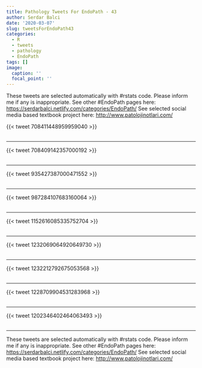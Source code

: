 ```yaml
---
title: Pathology Tweets For EndoPath - 43
author: Serdar Balci
date: '2020-03-07'
slug: tweetsForEndoPath43
categories:
  - R
  - tweets
  - pathology
  - EndoPath
tags: []
image:
  caption: ''
  focal_point: ''
---
```



These tweets are selected automatically with #rstats code. Please inform me if any is inappropriate.
See other #EndoPath pages here: https://serdarbalci.netlify.com/categories/EndoPath/ 
See selected social media based textbook project here: http://www.patolojinotlari.com/

{{< tweet 708411448959959040 >}}
<br>
<br>
<hr>
{{< tweet 708409142357000192 >}}
<br>
<br>
<hr>
{{< tweet 935427387000471552 >}}
<br>
<br>
<hr>
{{< tweet 987284107683160064 >}}
<br>
<br>
<hr>
{{< tweet 1152616085335752704 >}}
<br>
<br>
<hr>
{{< tweet 1232069064920649730 >}}
<br>
<br>
<hr>
{{< tweet 1232212792675053568 >}}
<br>
<br>
<hr>
{{< tweet 1228709904531283968 >}}
<br>
<br>
<hr>
{{< tweet 1202346402464063493 >}}
<br>
<br>
<hr>


These tweets are selected automatically with #rstats code. Please inform me if any is inappropriate.
See other #EndoPath pages here: https://serdarbalci.netlify.com/categories/EndoPath/ 
See selected social media based textbook project here: http://www.patolojinotlari.com/
